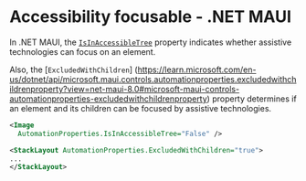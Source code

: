 # Accessibility focusable - .NET MAUI

In .NET MAUI, the [`IsInAccessibleTree`](https://learn.microsoft.com/en-us/dotnet/api/microsoft.maui.controls.automationproperties.isinaccessibletreeproperty?view=net-maui-8.0#microsoft-maui-controls-automationproperties-isinaccessibletreeproperty) property indicates whether assistive technologies can focus on an element.

Also, the [`ExcludedWithChildren`] (https://learn.microsoft.com/en-us/dotnet/api/microsoft.maui.controls.automationproperties.excludedwithchildrenproperty?view=net-maui-8.0#microsoft-maui-controls-automationproperties-excludedwithchildrenproperty) property determines if an element and its children can be focused by assistive technologies.

```xml
<Image 
  AutomationProperties.IsInAccessibleTree="False" />

<StackLayout AutomationProperties.ExcludedWithChildren="true">
...
</StackLayout>
```
